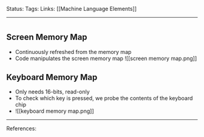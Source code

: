 Status:
Tags:
Links: [[Machine Language Elements]]
___
# 
## Screen Memory Map
- Continuously refreshed from the memory map
- Code manipulates the screen memory map
![[screen memory map.png]]
## Keyboard Memory Map
- Only needs 16-bits, read-only
- To check which key is pressed, we probe the contents of the keyboard chip
- ![[keyboard memory map.png]]
___
References: